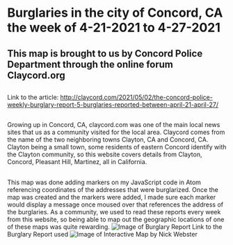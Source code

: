 # Burglaries in the city of Concord, CA the week of 4-21-2021 to 4-27-2021
## This map is brought to us by Concord Police Department through the online forum Claycord.org
##
  Link to the article: http://claycord.com/2021/05/02/the-concord-police-weekly-burglary-report-5-burglaries-reported-between-april-21-april-27/
  ##
  Growing up in Concord, CA, claycord.com was one of the main local news sites that us as a community visited for the local area. Claycord comes from the name of the two neighboring towns Clayton, CA and Concord, CA. Clayton being a small town, some residents of eastern Concord identify with the Clayton community, so this website covers details from Clayton, Concord, Pleasant Hill, Martinez, all in California.
  ##
 This map was done adding markers on my JavaScript code in Atom referencing coordinates of the addresses that were burglarized. Once the map was created and the markers were added, I made sure each marker would display a message once moused over that references the address of the burglaries. As a community, we used to read these reports every week from this website, so being able to map out the geographic locations of one of these maps was quite rewarding.
 ![Image of Burglary Report](http://claycord.com/wp-content/uploads/2021/05/burglaries.jpg)
Link to the Burglary Report used
![Image of Interactive Map by Nick Webster](https://i.imgur.com/qYipZ6x.png)
